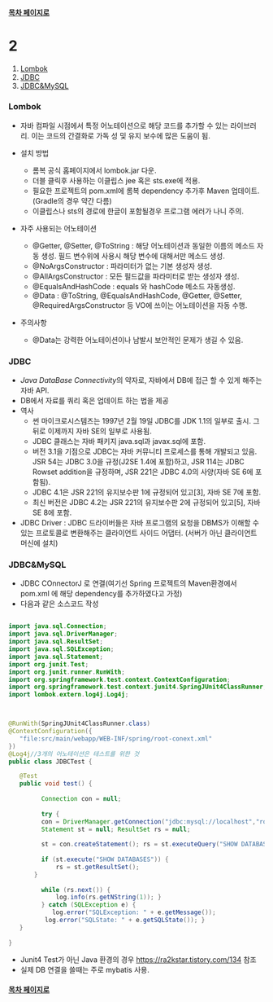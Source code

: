 #### [목차 페이지로](./00index.md)

# 2

1. [Lombok](#Lombok)
1. [JDBC](#JDBC)
1. [JDBC&MySQL](#JDBCMySQL)

### Lombok

- 자바 컴파일 시점에서 특정 어노테이션으로 해당 코드를 추가할 수 있는 라이브러리. 이는 코드의 간결화로 가독 성 및 유지 보수에 많은 도움이 됨.
- 설치 방법
  + 롬복 공식 홈페이지에서 lombok.jar 다운.
  + 더블 클릭후 사용하는 이클립스 jee 혹은 sts.exe에 적용.
  + 필요한 프로젝트의 pom.xml에 롬복 dependency 추가후 Maven 업데이트.(Gradle의 경우 약간 다름)
  + 이클립스나 sts의 경로에 한글이 포함될경우 프로그램 에러가 나니 주의.
- 자주 사용되는 어노테이션
  + @Getter, @Setter, @ToString : 해당 어노테이션과 동일한 이름의 메소드 자동 생성. 필드 변수위에 사용시 해당 변수에 대해서만 메소드 생성.
  + @NoArgsConstructor : 파라미터가 없는 기본 생성자 생성.
  + @AllArgsConstructor : 모든 필드값을 파라미터로 받는 생성자 생성.
  + @EqualsAndHashCode : equals 와 hashCode 메소드 자동생성.
  + @Data :  @ToString, @EqualsAndHashCode, @Getter, @Setter, @RequiredArgsConstructor 등 VO에 쓰이는 어노테이션을 자동 수행.
  
- 주의사항
  + @Data는 강력한 어노테이션이나 남발시 보안적인 문제가 생길 수 있음.

### JDBC

 - *Java DataBase Connectivity*의 약자로, 자바에서 DB에 접근 할 수 있게 해주는 자바 API. 
 - DB에서 자료를 쿼리 혹은 업데이트 하는 법을 제공
 - 역사
   + 썬 마이크로시스템즈는 1997년 2월 19일 JDBC를 JDK 1.1의 일부로 출시. 그 뒤로 이제까지 자바 SE의 일부로 사용됨.
   + JDBC 클래스는 자바 패키지 java.sql과 javax.sql에 포함.
   + 버전 3.1을 기점으로 JDBC는 자바 커뮤니티 프로세스를 통해 개발되고 있음. JSR 54는 JDBC 3.0을 규정(J2SE 1.4에 포함)하고, JSR 114는 JDBC Rowset addition을 규정하며, JSR 221은 JDBC 4.0의 사양(자바 SE 6에 포함됨).
   + JDBC 4.1은 JSR 221의 유지보수판 1에 규정되어 있고[3], 자바 SE 7에 포함.
   + 최신 버전은 JDBC 4.2는 JSR 221의 유지보수판 2에 규정되어 있고[5], 자바 SE 8에 포함.
 - JDBC Driver : JDBC 드라이버들은 자바 프로그램의 요청을 DBMS가 이해할 수 있는 프로토콜로 변환해주는 클라이언트 사이드 어댑터. (서버가 아닌 클라이언트 머신에 설치)

### JDBC&MySQL
 
 - JDBC COnnectorJ 로 연결(여기선 Spring 프로젝트의 Maven환경에서 pom.xml 에 해당 dependency를 추가하였다고 가정)
 - 다음과 같은 소스코드 작성
 
 ```java
 
import java.sql.Connection;
import java.sql.DriverManager;
import java.sql.ResultSet;
import java.sql.SQLException;
import java.sql.Statement;
import org.junit.Test;
import org.junit.runner.RunWith;
import org.springframework.test.context.ContextConfiguration;
import org.springframework.test.context.junit4.SpringJUnit4ClassRunner;
import lombok.extern.log4j.Log4j;



@RunWith(SpringJUnit4ClassRunner.class)
@ContextConfiguration({
	"file:src/main/webapp/WEB-INF/spring/root-conext.xml"
})
@Log4j//3개의 어노테이션은 테스트를 위한 것
public class JDBCTest {

	@Test
	public void test() {
		
		  Connection con = null;
		  
		  try { 
		  con = DriverManager.getConnection("jdbc:mysql://localhost","root","pasword");//권한이 있으면 root외의 유저도 가능
		  Statement st = null; ResultSet rs = null;
		  
		  st = con.createStatement(); rs = st.executeQuery("SHOW DATABASES");//모든 데이터 베이스 목록을 출력
		  
		  if (st.execute("SHOW DATABASES")) { 
			  rs = st.getResultSet(); 
        }
		  
		  while (rs.next()) { 
			  log.info(rs.getNString(1)); }
		  } catch (SQLException e) { 
			 log.error("SQLException: " + e.getMessage());
		   log.error("SQLState: " + e.getSQLState()); }
	}
	
}

 
 ```
 - Junit4 Test가 아닌 Java 환경의 경우 https://ra2kstar.tistory.com/134 참조
 - 실제 DB 연결을 쓸때는 주로 mybatis 사용.
 
 
 
#### [목차 페이지로](./00index.md)
